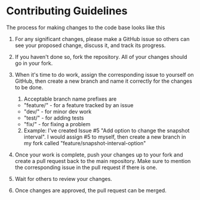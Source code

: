 # Contributing Guidelines
The process for making changes to the code base looks like this

1. For any significant changes, please make a GitHub issue so others can see your proposed change, discuss it, and track its progress.
2. If you haven't done so, fork the repository. All of your changes should go in your fork.
3. When it's time to do work, assign the corresponding issue to yourself on GitHub, then create a new branch and name it correctly for the changes to be done.
   1. Acceptable branch name prefixes are

     * "feature/" - for a feature tracked by an issue
     * "dev/" - for minor dev work
     * "test/" - for adding tests
     * "fix/" - for fixing a problem
   2. Example: I've created Issue #5 "Add option to change the snapshot interval". I would assign #5 to myself, then create a new branch in my fork called "feature/snapshot-interval-option"

4. Once your work is complete, push your changes up to your fork and create a pull request back to the main repository. Make sure to mention the corresponding issue in the pull request if there is one.
5. Wait for others to review your changes.
6. Once changes are approved, the pull request can be merged.
